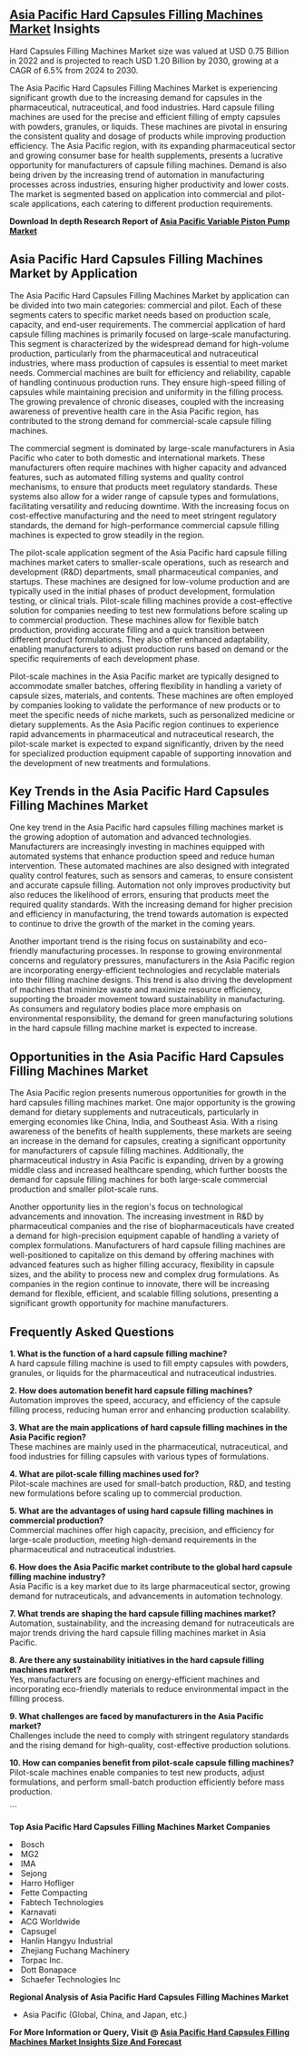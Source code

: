 <h2><a href="https://www.verifiedmarketreports.com/download-sample/?rid=83459&amp;utm_source=Github-Feb&amp;utm_medium=219" target="_blank">Asia Pacific Hard Capsules Filling Machines Market</a> Insights</h2><p>Hard Capsules Filling Machines Market size was valued at USD 0.75 Billion in 2022 and is projected to reach USD 1.20 Billion by 2030, growing at a CAGR of 6.5% from 2024 to 2030.</p><p><p>The Asia Pacific Hard Capsules Filling Machines Market is experiencing significant growth due to the increasing demand for capsules in the pharmaceutical, nutraceutical, and food industries. Hard capsule filling machines are used for the precise and efficient filling of empty capsules with powders, granules, or liquids. These machines are pivotal in ensuring the consistent quality and dosage of products while improving production efficiency. The Asia Pacific region, with its expanding pharmaceutical sector and growing consumer base for health supplements, presents a lucrative opportunity for manufacturers of capsule filling machines. Demand is also being driven by the increasing trend of automation in manufacturing processes across industries, ensuring higher productivity and lower costs. The market is segmented based on application into commercial and pilot-scale applications, each catering to different production requirements. <p><strong>Download In depth Research Report of <a href="https://www.verifiedmarketreports.com/download-sample/?rid=236118&amp;utm_source=Pulse-Dec&amp;utm_medium=219" target="_blank">Asia Pacific Variable Piston Pump Market</a></strong></p></p> <h2>Asia Pacific Hard Capsules Filling Machines Market by Application</h2> <p>The Asia Pacific Hard Capsules Filling Machines Market by application can be divided into two main categories: commercial and pilot. Each of these segments caters to specific market needs based on production scale, capacity, and end-user requirements. The commercial application of hard capsule filling machines is primarily focused on large-scale manufacturing. This segment is characterized by the widespread demand for high-volume production, particularly from the pharmaceutical and nutraceutical industries, where mass production of capsules is essential to meet market needs. Commercial machines are built for efficiency and reliability, capable of handling continuous production runs. They ensure high-speed filling of capsules while maintaining precision and uniformity in the filling process. The growing prevalence of chronic diseases, coupled with the increasing awareness of preventive health care in the Asia Pacific region, has contributed to the strong demand for commercial-scale capsule filling machines. <p>The commercial segment is dominated by large-scale manufacturers in Asia Pacific who cater to both domestic and international markets. These manufacturers often require machines with higher capacity and advanced features, such as automated filling systems and quality control mechanisms, to ensure that products meet regulatory standards. These systems also allow for a wider range of capsule types and formulations, facilitating versatility and reducing downtime. With the increasing focus on cost-effective manufacturing and the need to meet stringent regulatory standards, the demand for high-performance commercial capsule filling machines is expected to grow steadily in the region.</p> <p>The pilot-scale application segment of the Asia Pacific hard capsule filling machines market caters to smaller-scale operations, such as research and development (R&D) departments, small pharmaceutical companies, and startups. These machines are designed for low-volume production and are typically used in the initial phases of product development, formulation testing, or clinical trials. Pilot-scale filling machines provide a cost-effective solution for companies needing to test new formulations before scaling up to commercial production. These machines allow for flexible batch production, providing accurate filling and a quick transition between different product formulations. They also offer enhanced adaptability, enabling manufacturers to adjust production runs based on demand or the specific requirements of each development phase. <p>Pilot-scale machines in the Asia Pacific market are typically designed to accommodate smaller batches, offering flexibility in handling a variety of capsule sizes, materials, and contents. These machines are often employed by companies looking to validate the performance of new products or to meet the specific needs of niche markets, such as personalized medicine or dietary supplements. As the Asia Pacific region continues to experience rapid advancements in pharmaceutical and nutraceutical research, the pilot-scale market is expected to expand significantly, driven by the need for specialized production equipment capable of supporting innovation and the development of new treatments and formulations.</p> <h2>Key Trends in the Asia Pacific Hard Capsules Filling Machines Market</h2> <p>One key trend in the Asia Pacific hard capsules filling machines market is the growing adoption of automation and advanced technologies. Manufacturers are increasingly investing in machines equipped with automated systems that enhance production speed and reduce human intervention. These automated machines are also designed with integrated quality control features, such as sensors and cameras, to ensure consistent and accurate capsule filling. Automation not only improves productivity but also reduces the likelihood of errors, ensuring that products meet the required quality standards. With the increasing demand for higher precision and efficiency in manufacturing, the trend towards automation is expected to continue to drive the growth of the market in the coming years.</p> <p>Another important trend is the rising focus on sustainability and eco-friendly manufacturing processes. In response to growing environmental concerns and regulatory pressures, manufacturers in the Asia Pacific region are incorporating energy-efficient technologies and recyclable materials into their filling machine designs. This trend is also driving the development of machines that minimize waste and maximize resource efficiency, supporting the broader movement toward sustainability in manufacturing. As consumers and regulatory bodies place more emphasis on environmental responsibility, the demand for green manufacturing solutions in the hard capsule filling machine market is expected to increase.</p> <h2>Opportunities in the Asia Pacific Hard Capsules Filling Machines Market</h2> <p>The Asia Pacific region presents numerous opportunities for growth in the hard capsules filling machines market. One major opportunity is the growing demand for dietary supplements and nutraceuticals, particularly in emerging economies like China, India, and Southeast Asia. With a rising awareness of the benefits of health supplements, these markets are seeing an increase in the demand for capsules, creating a significant opportunity for manufacturers of capsule filling machines. Additionally, the pharmaceutical industry in Asia Pacific is expanding, driven by a growing middle class and increased healthcare spending, which further boosts the demand for capsule filling machines for both large-scale commercial production and smaller pilot-scale runs.</p> <p>Another opportunity lies in the region's focus on technological advancements and innovation. The increasing investment in R&D by pharmaceutical companies and the rise of biopharmaceuticals have created a demand for high-precision equipment capable of handling a variety of complex formulations. Manufacturers of hard capsule filling machines are well-positioned to capitalize on this demand by offering machines with advanced features such as higher filling accuracy, flexibility in capsule sizes, and the ability to process new and complex drug formulations. As companies in the region continue to innovate, there will be increasing demand for flexible, efficient, and scalable filling solutions, presenting a significant growth opportunity for machine manufacturers.</p> <h2>Frequently Asked Questions</h2> <p><strong>1. What is the function of a hard capsule filling machine?</strong><br> A hard capsule filling machine is used to fill empty capsules with powders, granules, or liquids for the pharmaceutical and nutraceutical industries.</p> <p><strong>2. How does automation benefit hard capsule filling machines?</strong><br> Automation improves the speed, accuracy, and efficiency of the capsule filling process, reducing human error and enhancing production scalability.</p> <p><strong>3. What are the main applications of hard capsule filling machines in the Asia Pacific region?</strong><br> These machines are mainly used in the pharmaceutical, nutraceutical, and food industries for filling capsules with various types of formulations.</p> <p><strong>4. What are pilot-scale filling machines used for?</strong><br> Pilot-scale machines are used for small-batch production, R&D, and testing new formulations before scaling up to commercial production.</p> <p><strong>5. What are the advantages of using hard capsule filling machines in commercial production?</strong><br> Commercial machines offer high capacity, precision, and efficiency for large-scale production, meeting high-demand requirements in the pharmaceutical and nutraceutical industries.</p> <p><strong>6. How does the Asia Pacific market contribute to the global hard capsule filling machine industry?</strong><br> Asia Pacific is a key market due to its large pharmaceutical sector, growing demand for nutraceuticals, and advancements in automation technology.</p> <p><strong>7. What trends are shaping the hard capsule filling machines market?</strong><br> Automation, sustainability, and the increasing demand for nutraceuticals are major trends driving the hard capsule filling machines market in Asia Pacific.</p> <p><strong>8. Are there any sustainability initiatives in the hard capsule filling machines market?</strong><br> Yes, manufacturers are focusing on energy-efficient machines and incorporating eco-friendly materials to reduce environmental impact in the filling process.</p> <p><strong>9. What challenges are faced by manufacturers in the Asia Pacific market?</strong><br> Challenges include the need to comply with stringent regulatory standards and the rising demand for high-quality, cost-effective production solutions.</p> <p><strong>10. How can companies benefit from pilot-scale capsule filling machines?</strong><br> Pilot-scale machines enable companies to test new products, adjust formulations, and perform small-batch production efficiently before mass production.</p> ```</p><p><strong>Top Asia Pacific Hard Capsules Filling Machines Market Companies</strong></p><div data-test-id=""><p><li>Bosch</li><li> MG2</li><li> IMA</li><li> Sejong</li><li> Harro Hofliger</li><li> Fette Compacting</li><li> Fabtech Technologies</li><li> Karnavati</li><li> ACG Worldwide</li><li> Capsugel</li><li> Hanlin Hangyu Industrial</li><li> Zhejiang Fuchang Machinery</li><li> Torpac Inc.</li><li> Dott Bonapace</li><li> Schaefer Technologies Inc</li></p><div><strong>Regional Analysis of&nbsp;Asia Pacific Hard Capsules Filling Machines Market</strong></div><ul><li dir="ltr"><p dir="ltr">Asia Pacific (Global, China, and Japan, etc.)</p></li></ul><p><strong>For More Information or Query, Visit @&nbsp;</strong><strong><a href="https://www.verifiedmarketreports.com/product/global-hard-capsules-filling-machines-market-growth-2019-2024/?utm_source=Github-Feb&amp;utm_medium=219" target="_blank">Asia Pacific Hard Capsules Filling Machines Market Insights Size And Forecast</a></strong></p></div><h2>&nbsp;</h2><div data-test-id="">&nbsp;</div>
